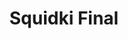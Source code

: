 ---
slug: squidki-final
title: Squidki Final
description: "Squidki Final is an exciting online game. Play for free directly in your browser!"
icon: /images/new_mods/Sprunki Final.png
url: https://wowtbc.net/sprunkin/sprunki-final/index.html
previewImage: /images/new_mods/Sprunki Final.png
type: new mods

# SEO配置
seo:
  title: "Squidki Final - Play Free Online Game | Fun Browser Games"
  description: "Squidki Final - Play this fun online game for free in your browser. No download required!"
  ogImage: "/images/new_mods/Sprunki Final.png"
  keywords: "squidki-final, online game, browser game, free game, new mods game, play online"

videoUrls:
  - https://www.youtube.com/embed/example1
  - https://www.youtube.com/embed/example2

whyPlay:
  title: "Why Play Squidki Final?"
  items:
    - "Immersive Gameplay: Squidki Final offers an engaging and immersive gaming experience that will keep you entertained for hours"
    - "Challenging Levels: Test your skills with increasingly difficult challenges and obstacles"
    - "Beautiful Graphics: Enjoy stunning visuals and smooth animations that bring the game world to life"
    - "Regular Updates: New content and features are added regularly to keep the game fresh and exciting"
    - "Free to Play: Experience all the fun without spending a penny"
    - "Community Features: Connect with other players, share strategies, and compete for high scores"
    - "Cross-Platform: Play on any device with a web browser, no downloads required"

features:
  title: "Key Features of Squidki Final"
  image: "/images/new_mods/Sprunki Final.png"
  items:
    - "Intuitive Controls: Easy to learn controls make Squidki Final accessible for players of all skill levels"
    - "Multiple Game Modes: Enjoy various gameplay options that provide different challenges and experiences"
    - "Character Customization: Personalize your gaming experience with unique characters and items"
    - "Achievement System: Complete special tasks to earn rewards and recognition"
    - "Leaderboards: Compete with players worldwide and see who can achieve the highest scores"

characteristics:
  title: "Game Characteristics"
  image: "/images/new_mods/Sprunki Final.png"
  items:
    - "Genre: New mods game with elements of strategy and skill"
    - "Difficulty: Suitable for both casual gamers and those seeking a challenge"
    - "Play Time: Quick sessions or extended gameplay, depending on your preference"
    - "Art Style: Vibrant and engaging visuals that enhance the gaming experience"
    - "Sound Design: Immersive audio that complements the gameplay perfectly"

info: "Squidki Final is an exciting online game that offers players a unique and engaging gaming experience. With its intuitive controls, stunning visuals, and challenging gameplay, Squidki Final provides hours of entertainment for players of all ages and skill levels. Whether you're looking for a quick gaming session during a break or an extended play session, Squidki Final delivers an immersive experience that will keep you coming back for more. The game features multiple levels of increasing difficulty, ensuring that players are constantly challenged as they progress. With regular updates adding new content and features, Squidki Final remains fresh and exciting, providing endless entertainment options for its growing community of players."

howToPlayIntro: "Welcome to Squidki Final! This guide will walk you through the basics and help you master the game. Whether you're a beginner or looking to improve your skills, these tips and instructions will enhance your gaming experience."

howToPlaySteps:
  - title: "Getting Started"
    description: "Begin your Squidki Final adventure by familiarizing yourself with the controls. Use your keyboard or mouse to navigate through the game interface. The tutorial will guide you through the basic mechanics and help you understand the objectives."
  - title: "Understanding the Objectives"
    description: "In Squidki Final, your main goal is to progress through levels by completing specific objectives. Each level presents unique challenges that require different strategies and approaches."
  - title: "Mastering the Controls"
    description: "Practice using the controls to improve your precision and reaction time. Squidki Final requires quick reflexes and strategic thinking to overcome obstacles and defeat opponents."
  - title: "Utilizing Power-ups"
    description: "Collect power-ups throughout the game to enhance your abilities and overcome difficult challenges. Each power-up offers unique advantages that can be crucial for success."
  - title: "Developing Strategies"
    description: "As you progress in Squidki Final, develop effective strategies for different scenarios. Analyze patterns, anticipate challenges, and adapt your approach to maximize your performance."

faq:
  title: "Frequently Asked Questions about Squidki Final"
  items:
    - question: "Is Squidki Final free to play?"
      answer: "Yes, Squidki Final is completely free to play directly in your web browser. No downloads or purchases are required to enjoy the full game experience."
    - question: "Can I play Squidki Final on mobile devices?"
      answer: "Yes, Squidki Final is optimized for both desktop and mobile play. You can enjoy the game on any device with a web browser and internet connection."
    - question: "Are there any in-game purchases?"
      answer: "While Squidki Final is free to play, there may be optional in-game purchases available for cosmetic items or additional features that don't affect core gameplay."
    - question: "How often is Squidki Final updated?"
      answer: "The developers regularly update Squidki Final with new content, features, and improvements based on player feedback and game performance."
    - question: "Can I play Squidki Final offline?"
      answer: "Currently, Squidki Final requires an internet connection to play as it's a browser-based online game."
    - question: "Is Squidki Final suitable for children?"
      answer: "Yes, Squidki Final is designed to be family-friendly and suitable for players of all ages."
    - question: "How do I report bugs or issues?"
      answer: "If you encounter any problems while playing Squidki Final, you can report them through the game's support page or contact the developers directly through their website."
    - question: "Still Have Questions?"
      answer: "If you have additional questions about Squidki Final that aren't covered in this FAQ, please visit our support center or contact our customer service team for assistance."
---